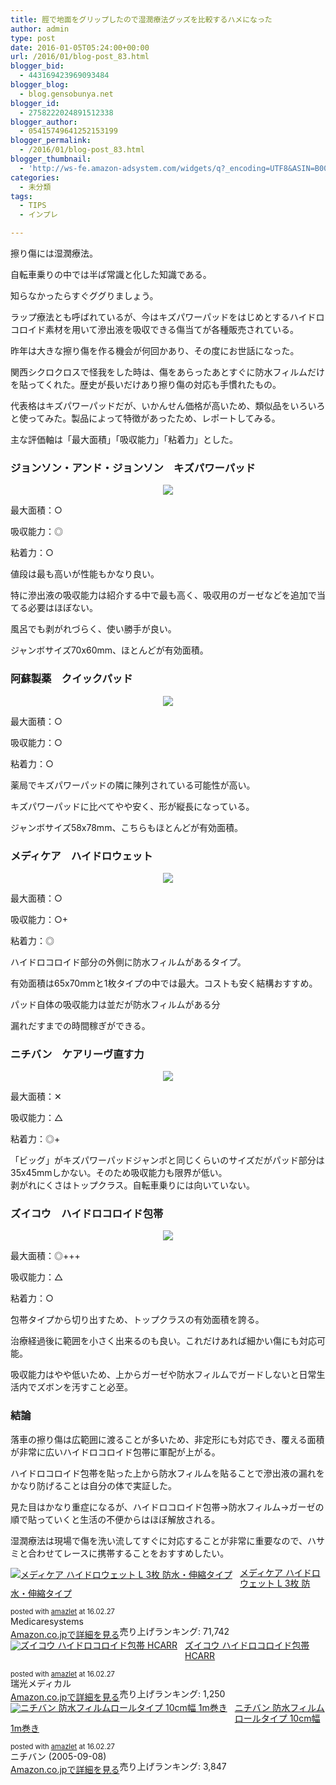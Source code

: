 ```yaml
---
title: 脛で地面をグリップしたので湿潤療法グッズを比較するハメになった
author: admin
type: post
date: 2016-01-05T05:24:00+00:00
url: /2016/01/blog-post_83.html
blogger_bid:
  - 443169423969093484
blogger_blog:
  - blog.gensobunya.net
blogger_id:
  - 2758222024891512338
blogger_author:
  - 05415749641252153199
blogger_permalink:
  - /2016/01/blog-post_83.html
blogger_thumbnail:
  - 'http://ws-fe.amazon-adsystem.com/widgets/q?_encoding=UTF8&ASIN=B001TDM0Q4&Format=_SL250_&ID=AsinImage&MarketPlace=JP&ServiceVersion=20070822&WS=1&tag=gensobunya-22'
categories:
  - 未分類
tags:
  - TIPS
  - インプレ

---
```

擦り傷には湿潤療法。
  
自転車乗りの中では半ば常識と化した知識である。
  
知らなかったらすぐググりましょう。

ラップ療法とも呼ばれているが、今はキズパワーパッドをはじめとするハイドロコロイド素材を用いて滲出液を吸収できる傷当てが各種販売されている。

昨年は大きな擦り傷を作る機会が何回かあり、その度にお世話になった。
  
関西シクロクロスで怪我をした時は、傷をあらったあとすぐに防水フィルムだけを貼ってくれた。歴史が長いだけあり擦り傷の対応も手慣れたもの。

代表格はキズパワーパッドだが、いかんせん価格が高いため、類似品をいろいろと使ってみた。製品によって特徴があったため、レポートしてみる。

主な評価軸は「最大面積」「吸収能力」「粘着力」とした。

### ジョンソン・アンド・ジョンソン　キズパワーパッド

<div class="separator" style="clear: both; text-align: center;">
</div>

<div class="separator" style="clear: both; text-align: center;">
  <a href="http://www.amazon.co.jp/gp/product/B001TDM0Q4/ref=as_li_ss_il?ie=UTF8&camp=247&creative=7399&creativeASIN=B001TDM0Q4&linkCode=as2&tag=gensobunya-22" rel="nofollow"><img border="0" src="http://ws-fe.amazon-adsystem.com/widgets/q?_encoding=UTF8&ASIN=B001TDM0Q4&Format=_SL250_&ID=AsinImage&MarketPlace=JP&ServiceVersion=20070822&WS=1&tag=gensobunya-22" /><img alt="" border="0" src="http://ir-jp.amazon-adsystem.com/e/ir?t=gensobunya-22&l=as2&o=9&a=B001TDM0Q4" height="1" style="border: none !important; margin: 0px !important;" width="1" /></a>
</div>

最大面積：○
  
吸収能力：◎
  
粘着力：○

値段は最も高いが性能もかなり良い。
  
特に滲出液の吸収能力は紹介する中で最も高く、吸収用のガーゼなどを追加で当てる必要はほぼない。
  
風呂でも剥がれづらく、使い勝手が良い。
  
ジャンボサイズ70x60mm、ほとんどが有効面積。



### 阿蘇製薬　クイックパッド

<div class="separator" style="clear: both; text-align: center;">
  <a href="http://www.amazon.co.jp/gp/product/B008HZTCCC/ref=as_li_ss_il?ie=UTF8&camp=247&creative=7399&creativeASIN=B008HZTCCC&linkCode=as2&tag=gensobunya-22" rel="nofollow"><img border="0" src="http://ws-fe.amazon-adsystem.com/widgets/q?_encoding=UTF8&ASIN=B008HZTCCC&Format=_SL250_&ID=AsinImage&MarketPlace=JP&ServiceVersion=20070822&WS=1&tag=gensobunya-22" /><img alt="" border="0" src="http://ir-jp.amazon-adsystem.com/e/ir?t=gensobunya-22&l=as2&o=9&a=B008HZTCCC" height="1" style="border: none !important; margin: 0px !important;" width="1" /></a>
</div>

最大面積：○
  
吸収能力：○
  
粘着力：○

薬局でキズパワーパッドの隣に陳列されている可能性が高い。
  
キズパワーパッドに比べてやや安く、形が縦長になっている。
  
ジャンボサイズ58x78mm、こちらもほとんどが有効面積。

### メディケア　ハイドロウェット

<div class="separator" style="clear: both; text-align: center;">
</div>

<div class="separator" style="clear: both; text-align: center;">
  <a href="http://www.amazon.co.jp/gp/product/B007IE363Y/ref=as_li_ss_il?ie=UTF8&camp=247&creative=7399&creativeASIN=B007IE363Y&linkCode=as2&tag=gensobunya-22" rel="nofollow"><img border="0" src="http://ws-fe.amazon-adsystem.com/widgets/q?_encoding=UTF8&ASIN=B007IE363Y&Format=_SL250_&ID=AsinImage&MarketPlace=JP&ServiceVersion=20070822&WS=1&tag=gensobunya-22" /><img alt="" border="0" src="http://ir-jp.amazon-adsystem.com/e/ir?t=gensobunya-22&l=as2&o=9&a=B007IE363Y" height="1" style="border: none !important; margin: 0px !important;" width="1" /></a>
</div>

最大面積：○
  
吸収能力：○+
  
粘着力：◎

ハイドロコロイド部分の外側に防水フィルムがあるタイプ。
  
有効面積は65x70mmと1枚タイプの中では最大。コストも安く結構おすすめ。
  
パッド自体の吸収能力は並だが防水フィルムがある分
  
漏れだすまでの時間稼ぎができる。



### ニチバン　ケアリーヴ直す力

<div class="separator" style="clear: both; text-align: center;">
</div>

<div class="separator" style="clear: both; text-align: center;">
  <a href="http://www.amazon.co.jp/gp/product/B007QPAXV8/ref=as_li_ss_il?ie=UTF8&camp=247&creative=7399&creativeASIN=B007QPAXV8&linkCode=as2&tag=gensobunya-22" rel="nofollow"><img border="0" src="http://ws-fe.amazon-adsystem.com/widgets/q?_encoding=UTF8&ASIN=B007QPAXV8&Format=_SL250_&ID=AsinImage&MarketPlace=JP&ServiceVersion=20070822&WS=1&tag=gensobunya-22" /><img alt="" border="0" src="http://ir-jp.amazon-adsystem.com/e/ir?t=gensobunya-22&l=as2&o=9&a=B007QPAXV8" height="1" style="border: none !important; margin: 0px !important;" width="1" /></a>
</div>

最大面積：✕　
  
吸収能力：△
  
粘着力：◎+

<div>
  「ビッグ」がキズパワーパッドジャンボと同じくらいのサイズだがパッド部分は35x45mmしかない。そのため吸収能力も限界が低い。
</div>

<div>
  剥がれにくさはトップクラス。自転車乗りには向いていない。</p>
</div>

<div>
</div>

### ズイコウ　ハイドロコロイド包帯

<div class="separator" style="clear: both; text-align: center;">
  <a href="http://www.amazon.co.jp/gp/product/B00C4JYKIS/ref=as_li_ss_il?ie=UTF8&camp=247&creative=7399&creativeASIN=B00C4JYKIS&linkCode=as2&tag=gensobunya-22" rel="nofollow"><img border="0" src="http://ws-fe.amazon-adsystem.com/widgets/q?_encoding=UTF8&ASIN=B00C4JYKIS&Format=_SL250_&ID=AsinImage&MarketPlace=JP&ServiceVersion=20070822&WS=1&tag=gensobunya-22" /><img alt="" border="0" src="http://ir-jp.amazon-adsystem.com/e/ir?t=gensobunya-22&l=as2&o=9&a=B00C4JYKIS" height="1" style="border: none !important; margin: 0px !important;" width="1" /></a>
</div>

最大面積：◎+++
  
吸収能力：△
  
粘着力：○

包帯タイプから切り出すため、トップクラスの有効面積を誇る。
  
治療経過後に範囲を小さく出来るのも良い。これだけあれば細かい傷にも対応可能。
  
吸収能力はやや低いため、上からガーゼや防水フィルムでガードしないと日常生活内でズボンを汚すこと必至。



### 結論

落車の擦り傷は広範囲に渡ることが多いため、非定形にも対応でき、覆える面積が非常に広いハイドロコロイド包帯に軍配が上がる。
  
ハイドロコロイド包帯を貼った上から防水フィルムを貼ることで滲出液の漏れをかなり防げることは自分の体で実証した。

見た目はかなり重症になるが、ハイドロコロイド包帯→防水フィルム→ガーゼの順で貼っていくと生活の不便からはほぼ解放される。
  
湿潤療法は現場で傷を洗い流してすぐに対応することが非常に重要なので、ハサミと合わせてレースに携帯することをおすすめしたい。

<div class="amazlet-box" style="margin-bottom:0px;">
<div class="amazlet-image" style="float:left;margin:0px 12px 1px 0px;">
  <a href="http://www.amazon.co.jp/exec/obidos/ASIN/B007IE363Y/gensobunya-22/ref=nosim/" name="amazletlink" target="_blank"><img src="https://images-fe.ssl-images-amazon.com/images/I/51s1-M9pUDL._SL160_.jpg" alt="メディケア ハイドロウェット L 3枚 防水・伸縮タイプ" style="border: none;" /></a>
</div>

<div class="amazlet-info" style="line-height:120%; margin-bottom: 10px">
  <div class="amazlet-name" style="margin-bottom:10px;line-height:120%">
<a href="http://www.amazon.co.jp/exec/obidos/ASIN/B007IE363Y/gensobunya-22/ref=nosim/" name="amazletlink" target="_blank">メディケア ハイドロウェット L 3枚 防水・伸縮タイプ</a></p> 

<div class="amazlet-powered-date" style="font-size:80%;margin-top:5px;line-height:120%">
posted with <a href="http://www.amazlet.com/" title="amazlet" target="_blank">amazlet</a> at 16.02.27
</div>

  
  <div class="amazlet-detail">
Medicaresystems <br />売り上げランキング: 71,742

  
  <div class="amazlet-sub-info" style="float: left;">
<div class="amazlet-link" style="margin-top: 5px">
<a href="http://www.amazon.co.jp/exec/obidos/ASIN/B007IE363Y/gensobunya-22/ref=nosim/" name="amazletlink" target="_blank">Amazon.co.jpで詳細を見る</a>
</div>

</div>

<div class="amazlet-footer" style="clear: left">
</div>
</div>

<div class="amazlet-box" style="margin-bottom:0px;">
<div class="amazlet-image" style="float:left;margin:0px 12px 1px 0px;">
  <a href="http://www.amazon.co.jp/exec/obidos/ASIN/B00C4JYKIS/gensobunya-22/ref=nosim/" name="amazletlink" target="_blank"><img src="https://images-fe.ssl-images-amazon.com/images/I/512Cs20fjAL._SL160_.jpg" alt="ズイコウ ハイドロコロイド包帯 HCARR" style="border: none;" /></a>
</div>

<div class="amazlet-info" style="line-height:120%; margin-bottom: 10px">
  <div class="amazlet-name" style="margin-bottom:10px;line-height:120%">
<a href="http://www.amazon.co.jp/exec/obidos/ASIN/B00C4JYKIS/gensobunya-22/ref=nosim/" name="amazletlink" target="_blank">ズイコウ ハイドロコロイド包帯 HCARR</a></p> 

<div class="amazlet-powered-date" style="font-size:80%;margin-top:5px;line-height:120%">
posted with <a href="http://www.amazlet.com/" title="amazlet" target="_blank">amazlet</a> at 16.02.27
</div>

  
  <div class="amazlet-detail">
瑞光メディカル <br />売り上げランキング: 1,250

  
  <div class="amazlet-sub-info" style="float: left;">
<div class="amazlet-link" style="margin-top: 5px">
<a href="http://www.amazon.co.jp/exec/obidos/ASIN/B00C4JYKIS/gensobunya-22/ref=nosim/" name="amazletlink" target="_blank">Amazon.co.jpで詳細を見る</a>
</div>

</div>

<div class="amazlet-footer" style="clear: left">
</div>
</div>

<div class="amazlet-box" style="margin-bottom:0px;">
<div class="amazlet-image" style="float:left;margin:0px 12px 1px 0px;">
  <a href="http://www.amazon.co.jp/exec/obidos/ASIN/B000FQ4YJC/gensobunya-22/ref=nosim/" name="amazletlink" target="_blank"><img src="https://images-fe.ssl-images-amazon.com/images/I/51GxiA91HfL._SL160_.jpg" alt="ニチバン 防水フィルムロールタイプ 10cm幅 1m巻き" style="border: none;" /></a>
</div>

<div class="amazlet-info" style="line-height:120%; margin-bottom: 10px">
  <div class="amazlet-name" style="margin-bottom:10px;line-height:120%">
<a href="http://www.amazon.co.jp/exec/obidos/ASIN/B000FQ4YJC/gensobunya-22/ref=nosim/" name="amazletlink" target="_blank">ニチバン 防水フィルムロールタイプ 10cm幅 1m巻き</a></p> 

<div class="amazlet-powered-date" style="font-size:80%;margin-top:5px;line-height:120%">
posted with <a href="http://www.amazlet.com/" title="amazlet" target="_blank">amazlet</a> at 16.02.27
</div>

  
  <div class="amazlet-detail">
ニチバン (2005-09-08)<br />売り上げランキング: 3,847

  
  <div class="amazlet-sub-info" style="float: left;">
<div class="amazlet-link" style="margin-top: 5px">
<a href="http://www.amazon.co.jp/exec/obidos/ASIN/B000FQ4YJC/gensobunya-22/ref=nosim/" name="amazletlink" target="_blank">Amazon.co.jpで詳細を見る</a>
</div>

</div>

<div class="amazlet-footer" style="clear: left">
</div>
</div>

<!-- WP QUADS Content Ad Plugin v. 1.6.0 -->

<div class="quads-location quads-ad1" id="quads-ad1" style="float:none;margin:0px;">
  <!-- gensou-cycle_banner2_AdSense3_1x1_as -->
  
  <ins class="adsbygoogle"
     style="display:block"
     data-ad-client="ca-pub-0056151430743709"
     data-ad-slot="4152578227"
     data-ad-format="auto"></ins>
</div>